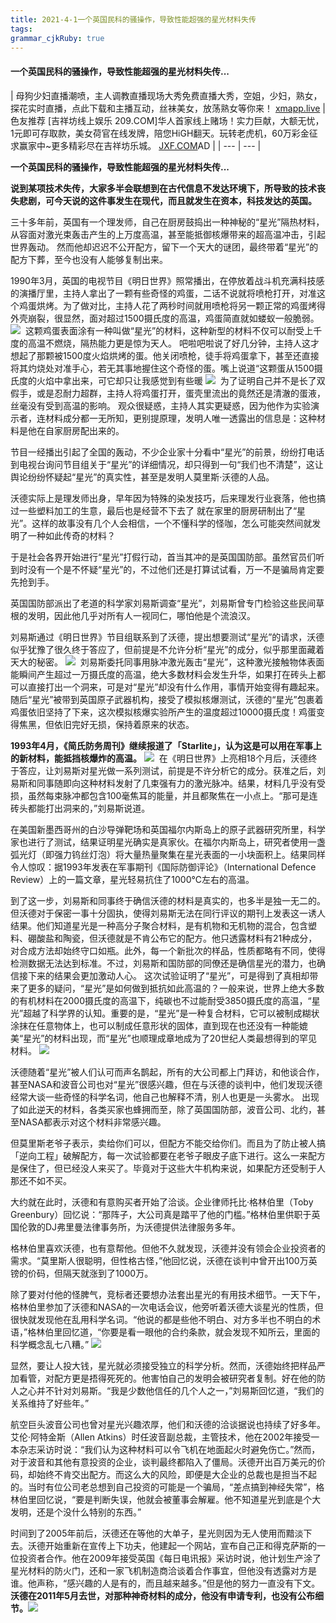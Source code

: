 ```yaml
---
title: 2021-4-1一个英国民科的骚操作，导致性能超强的星光材料失传 
tags: 
grammar_cjkRuby: true
---
```



#### 一个英国民科的骚操作，导致性能超强的星光材料失传...

| 母狗少妇直播潮喷，主人调教直播现场大秀免费直播大秀，空姐，少妇，熟女，探花实时直播，点此下载和主播互动，丝袜美女，放荡熟女等你来！
[xmapp.live](https://xmapp.live/) | 色友推荐 [吉祥坊线上娱乐 209.COM]华人首家线上赌场！实力巨献，大额无忧，1元即可存取款，美女荷官在线发牌，陪您HiGH翻天。玩转老虎机，60万彩金征求赢家中~更多精彩尽在吉祥坊乐城。
[JXF.COM](http://wvw.baidu-jxf.co/77880.html)AD |
| --- | --- |

**一个英国民科的骚操作，导致性能超强的星光材料失传...**

**说到某项技术失传，大家多半会联想到在古代信息不发达环境下，所导致的技术丧失悲剧，可今天说的这件事发生在现代，而且就发生在资本，科技发达的英国。**

三十多年前，英国有一个理发师，自己在厨房鼓捣出一种神秘的“星光”隔热材料，从容面对激光束轰击产生的上万度高温，甚至能抵御核爆带来的超高温冲击，引起世界轰动。
然而他却迟迟不公开配方，留下一个天大的谜团，最终带着“星光”的配方下葬，至今也没有人能够复制出来。

1990年3月，英国的电视节目《明日世界》照常播出，在停放着战斗机充满科技感的演播厅里，主持人拿出了一颗有些奇怪的鸡蛋，二话不说就将喷枪打开，对准这个鸡蛋烘烤。为了做对比，主持人花了两秒时间就用喷枪将另一颗正常的鸡蛋烤得外壳崩裂，很显然，面对超过1500摄氏度的高温，鸡蛋简直就如蝼蚁一般脆弱。
![](https://pic4.zhimg.com/80/v2-5d278e314bc8ab0f471052af8d189fd3_720w.jpg) 
这颗鸡蛋表面涂有一种叫做“星光”的材料，这种新型的材料不仅可以耐受上千度的高温不燃烧，隔热能力更是惊为天人。
吧啦吧啦说了好几分钟，主持人这才想起了那颗被1500度火焰烘烤的蛋。他关闭喷枪，徒手将鸡蛋拿下，甚至还直接将其灼烧处对准手心，若无其事地握住这个奇怪的蛋。嘴上说道“这颗蛋从1500摄氏度的火焰中拿出来，可它却只让我感觉到有些暖
![](https://pic3.zhimg.com/80/v2-ee32a356312f33282b6ce6ec35cd363e_720w.jpg) 
为了证明自己并不是长了双假手，或是忍耐力超群，主持人将鸡蛋打开，蛋壳里流出的竟然还是清澈的蛋液，丝毫没有受到高温的影响。
观众很疑惑，主持人其实更疑惑，因为他作为实验演示者，连材料成分都一无所知，更别提原理，发明人唯一透露出的信息是：这种材料是他在自家厨房配出来的。

节目一经播出引起了全国的轰动，不少企业家十分看中“星光”的前景，纷纷打电话到电视台询问节目组关于“星光”的详细情况，却只得到一句“我们也不清楚”，这让舆论纷纷怀疑起“星光”的真实性，甚至是发明人莫里斯·沃德的人品。

沃德实际上是理发师出身，早年因为特殊的染发技巧，后来理发行业衰落，他也搞过一些塑料加工的生意，最后也是经营不下去了
就在家里的厨房研制出了“星光”。这样的故事没有几个人会相信，一个不懂科学的怪咖，怎么可能突然间就发明了一种如此传奇的材料？

于是社会各界开始进行“星光”打假行动，首当其冲的是英国国防部。虽然官员们听到时没有一个是不怀疑“星光”的，不过他们还是打算试试看，万一不是骗局肯定要先抢到手。

英国国防部派出了老道的科学家刘易斯调查“星光”，刘易斯曾专门检验这些民间草根的发明，因此他几乎对所有人一视同仁，哪怕他是个流浪汉。

刘易斯通过《明日世界》节目组联系到了沃德，提出想要测试“星光”的请求，沃德似乎犹豫了很久终于答应了，但前提是不允许分析“星光”的成分，似乎那里面藏着天大的秘密。
![](https://pic1.zhimg.com/80/v2-5c99ed21723e5bc9df399d32f43274b4_720w.jpg) 
刘易斯委托同事用脉冲激光轰击“星光”，这种激光接触物体表面能瞬间产生超过一万摄氏度的高温，绝大多数材料会发生升华，如果打在砖头上都可以直接打出一个洞来，可是对“星光”却没有什么作用，事情开始变得有趣起来。随后“星光”被带到英国原子武器机构，接受了模拟核爆测试，沃德的“星光”包裹着鸡蛋依旧坚持了下来，这次模拟核爆实验所产生的温度超过10000摄氏度！鸡蛋变得焦黑，但依旧完好无损，保持着原来的状态。

**1993年4月，《简氏防务周刊》继续报道了「Starlite」，认为这是可以用在军事上的新材料，能抵挡核爆炸的高温。**
![](https://pic4.zhimg.com/80/v2-f094ecff111a04ff1baeb2537f7131f7_720w.jpg) 
在《明日世界》上亮相18个月后，沃德终于答应，让刘易斯对星光做一系列测试，前提是不许分析它的成分。获准之后，刘易斯和同事随即向这种材料发射了几束强有力的激光脉冲。结果，材料几乎没有受损，虽然每束脉冲都包含100毫焦耳的能量，并且都聚焦在一小点上。“那可是连砖头都能打出洞来的，”刘易斯说道。

在美国新墨西哥州的白沙导弹靶场和英国福尔内斯岛上的原子武器研究所里，科学家也进行了测试，结果证明星光确实是真家伙。在福尔内斯岛上，研究者使用一盏弧光灯（即强力钨丝灯泡）将大量热量聚集在星光表面的一小块面积上。结果同样令人惊叹：据1993年发表在军事期刊《国际防御评论》（International Defence Review）上的一篇文章，星光轻易抗住了1000℃左右的高温。

到了这一步，刘易斯和同事终于确信沃德的材料是真实的，也多半是独一无二的。但沃德对于保密一事十分固执，使得刘易斯无法在同行评议的期刊上发表这一诱人结果。他们知道星光是一种高分子聚合材料，是有机物和无机物的混合，包含塑料、硼酸盐和陶瓷，但沃德就是不肯公布它的配方。他只透露材料有21种成分，对合成方法却始终守口如瓶。此外，每一个新批次的样品，性质都略有不同，使得检测数据无法达到标准。不过，刘易斯和国防部的同僚还是确信星光的潜力，也确信接下来的结果会更加激动人心。
这次试验证明了“星光”，可是得到了真相却带来了更多的疑问，“星光”是如何做到抵抗如此高温的？一般来说，世界上绝大多数的有机材料在2000摄氏度的高温下，纯碳也不过能耐受3850摄氏度的高温，“星光”超越了科学界的认知。重要的是，“星光”是一种复合材料，它可以被制成糊状涂抹在任意物体上，也可以制成任意形状的固体，直到现在也还没有一种能媲美“星光”的材料出现，而“星光”也顺理成章地成为了20世纪人类最想得到的罕见材料。
![](https://pic2.zhimg.com/80/v2-dacc96b694d11a2396908ce948b66cd1_720w.jpg) 

沃德随着“星光”被人们认可而声名鹊起，所有的大公司都上门拜访，和他谈合作，甚至NASA和波音公司也对“星光”很感兴趣，但在与沃德的谈判中，他们发现沃德经常大谈一些奇怪的科学名词，他自己也解释不清，别人也更是一头雾水。
出现了如此逆天的材料，各类买家也蜂拥而至，除了英国国防部，波音公司、北约，甚至NASA都表示对这个材料非常感兴趣。

但莫里斯老爷子表示，卖给你们可以，但配方不能交给你们。而且为了防止被人搞「逆向工程」破解配方，每一次试验都要在老爷子眼皮子底下进行。这么一来配方是保住了，但已经没人来买了。毕竟对于这些大牛机构来说，如果配方还受制于人那还不如不买。

大约就在此时，沃德和有意购买者开始了洽谈。企业律师托比·格林伯里（Toby Greenbury）回忆说：“那阵子，大公司真是踏平了他的门槛。”格林伯里供职于英国伦敦的DJ弗里曼法律事务所，为沃德提供法律服务多年。

格林伯里喜欢沃德，也有意帮他。但他不久就发现，沃德并没有领会企业投资者的需求。“莫里斯人很聪明，但性格古怪，”他回忆说，沃德在谈判中曾开出100万英镑的价码，但隔天就涨到了1000万。

除了要对付他的怪脾气，竞标者还要想办法套出星光的有用技术细节。一天下午，格林伯里参加了沃德和NASA的一次电话会议，他旁听着沃德大谈星光的性质，但很快就发现他在乱用科学名词。“他说的都是些他不明白、对方多半也不明白的术语，”格林伯里回忆道，“你要是看一眼他的合约条款，就会发现不知所云，里面的科学概念乱七八糟。”
![](https://pic4.zhimg.com/80/v2-b789d5a87356378c803d1ca84f2bc73f_720w.jpg) 

显然，要让人投大钱，星光就必须接受独立的科学分析。然而，沃德始终把样品严加看管，对配方更是捂得死死的。他害怕自己的发明会被研究者复制。好在他的防人之心并不针对刘易斯。“我是少数他信任的几个人之一，”刘易斯回忆道，“我们的关系维持了好些年。”

航空巨头波音公司也曾对星光兴趣浓厚，他们和沃德的洽谈据说也持续了好多年。艾伦·阿特金斯（Allen Atkins）时任波音副总裁，主管技术，他在2002年接受一本杂志采访时说：“我们认为这种材料可以令飞机在地面起火时避免伤亡。”然而，对于波音和其他有意投资的企业，谈判最终都陷入了僵局。沃德开出百万美元的价码，却始终不肯交出配方。而这么大的风险，即便是大企业的总裁也是担当不起的。当时有位公司老总想到自己投资的可能是一个骗局，“差点搞到神经失常”，格林伯里回忆说，“要是判断失误，他就会被董事会解雇。他不知道星光到底是个大发明，还是个没什么特别的东西。”

时间到了2005年前后，沃德还在等他的大单子，星光则因为无人使用而黯淡下去。沃德开始重新在宣传上下功夫，他建起一个网站，宣布自己正和得克萨斯的一位投资者合作。他在2009年接受英国《每日电讯报》采访时说，他计划生产涂了星光材料的防火门，还和一家飞机制造商洽谈着合作事宜，但他没有透露对方是谁。他声称，“感兴趣的人是有的，而且越来越多。”但是他的努力一直没有下文。**沃德在2011年5月去世，对那种神奇材料的成分，他没有申请专利，也没有公布细节。**![](https://pic2.zhimg.com/80/v2-82150894c55aa8b511bd3f9cb85792f1_720w.jpg)